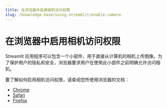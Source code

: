 ```yaml
---
title: 在浏览器中启用相机访问权限
slug: /knowledge-base/using-streamlit/enable-camera
---
```


# 在浏览器中启用相机访问权限

Streamlit 应用程序可以包含一个小部件，用于直接从计算机的相机上传图像。为了保护用户的隐私和安全，浏览器要求用户在使用此小部件之前明确允许访问相机。

要了解如何启用相机访问权限，请查阅您所使用浏览器的文档：

- [Chrome](https://support.google.com/chrome/answer/2693767)
- [Safari](https://support.apple.com/guide/safari/websites-ibrwe2159f50/mac)
- [Firefox](https://support.mozilla.org/zh-CN/kb/how-manage-your-camera-and-microphone-permissions)
